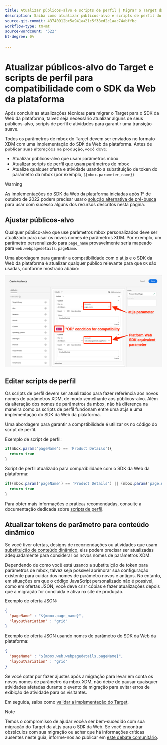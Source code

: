 ```yaml
---
title: Atualizar públicos-alvo e scripts de perfil | Migrar o Target da at.js 2.x para o SDK da Web
description: Saiba como atualizar públicos-alvo e scripts de perfil do Adobe Target para compatibilidade com o Experience Platform Web SDK.
source-git-commit: 43740912bc5a941aa21c5f38ed2c1aac74abffbc
workflow-type: tm+mt
source-wordcount: '522'
ht-degree: 0%

---
```


# Atualizar públicos-alvo do Target e scripts de perfil para compatibilidade com o SDK da Web da plataforma

Após concluir as atualizações técnicas para migrar o Target para o SDK da Web da plataforma, talvez seja necessário atualizar alguns de seus públicos-alvo, scripts de perfil e atividades para garantir uma transição suave.

Todos os parâmetros de mbox do Target devem ser enviados no formato XDM com uma implementação do SDK da Web da plataforma. Antes de publicar suas alterações na produção, você deve:

* Atualizar públicos-alvo que usam parâmetros mbox
* Atualizar scripts de perfil que usam parâmetros de mbox
* Atualize qualquer oferta e atividade usando a substituição de token do parâmetro da mbox (por exemplo, `${mbox.parameter_name}`)


>[!WARNING]
>
> As implementações do SDK da Web da plataforma iniciadas após 1º de outubro de 2022 podem precisar usar o [solução alternativa de pré-busca](prefetch-workaround.md) para usar com sucesso alguns dos recursos descritos nesta página.

## Ajustar públicos-alvo

Qualquer público-alvo que use parâmetros mbox personalizados deve ser atualizado para usar os novos nomes de parâmetros XDM. Por exemplo, um parâmetro personalizado para `page_name` provavelmente seria mapeado para `web.webpagedetails.pageName`.

Uma abordagem para garantir a compatibilidade com o at.js e o SDK da Web da plataforma é atualizar qualquer público relevante para que `OR` são usadas, conforme mostrado abaixo:

![Como visualizar a atualização de um público-alvo do Target para compatibilidade com o SDK da Web da plataforma](assets/target-audience-update.png)

## Editar scripts de perfil

Os scripts de perfil devem ser atualizados para fazer referência aos novos nomes de parâmetros XDM, de modo semelhante aos públicos-alvo. Além da alteração dos nomes de parâmetros da mbox, não há diferença na maneira como os scripts de perfil funcionam entre uma at.js e uma implementação do SDK da Web da plataforma.

Uma abordagem para garantir a compatibilidade é utilizar `OR` no código do script de perfil.

Exemplo de script de perfil:

```Javascript
if(mbox.param('pageName') == 'Product Details'){
  return true
}
```

Script de perfil atualizado para compatibilidade com o SDK da Web da plataforma:

```Javascript
if((mbox.param('pageName') == 'Product Details') || (mbox.param('page.webpagedetails.pageName') =='Product Details')){
  return true
}
```

Para obter mais informações e práticas recomendadas, consulte a documentação dedicada sobre [scripts de perfil](https://experienceleague.adobe.com/docs/target/using/audiences/visitor-profiles/profile-parameters.html).

## Atualizar tokens de parâmetro para conteúdo dinâmico

Se você tiver ofertas, designs de recomendações ou atividades que usam [substituição de conteúdo dinâmico](https://experienceleague.adobe.com/docs/target/using/experiences/offers/passing-profile-attributes-to-the-html-offer.html), elas podem precisar ser atualizadas adequadamente para considerar os novos nomes de parâmetros XDM.

Dependendo de como você está usando a substituição de token para parâmetros de mbox, talvez seja possível aprimorar sua configuração existente para cuidar dos nomes de parâmetro novos e antigos. No entanto, em situações em que o código JavaScript personalizado não é possível, como em ofertas JSON, você deve criar cópias e fazer atualizações depois que a migração for concluída e ativa no site de produção.

Exemplo de oferta JSON:

```JSON
{
  "pageName" : "${mbox.page_name}",
  "layoutVariation" : "grid"
}
```

Exemplo de oferta JSON usando nomes de parâmetro do SDK da Web da plataforma:

```JSON
{
  "pageName" : "${mbox.web.webpagedetails.pageName}",
  "layoutVariation" : "grid"
}
```

Se você optar por fazer ajustes após a migração para levar em conta os novos nomes de parâmetro da mbox XDM, não deixe de pausar quaisquer atividades afetadas durante o evento de migração para evitar erros de exibição de atividade para os visitantes.

Em seguida, saiba como [validar a implementação do Target](validate.md).

>[!NOTE]
>
>Temos o compromisso de ajudar você a ser bem-sucedido com sua migração do Target da at.js para o SDK da Web. Se você encontrar obstáculos com sua migração ou achar que há informações críticas ausentes neste guia, informe-nos ao publicar em [este debate comunitário](https://experienceleaguecommunities.adobe.com/t5/adobe-experience-platform-launch/tutorial-discussion-implement-adobe-experience-cloud-with-web/td-p/444996).